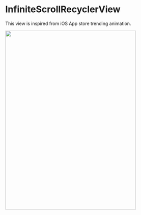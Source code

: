 # InfiniteScrollRecyclerView

This view is inspired from iOS App store trending animation.


<img src="https://imgur.com/HWOZ4am" width="410" height="562" />
